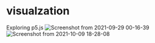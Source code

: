 # visualzation
Exploring p5.js
![Screenshot from 2021-09-29 00-16-39](https://user-images.githubusercontent.com/63910744/135148044-4fcdcd38-2b53-4151-8d2c-caa1068c3eee.png)
![Screenshot from 2021-10-09 18-28-08](https://user-images.githubusercontent.com/63910744/138866978-af728f3b-8711-4abb-8c89-5310597e8ee9.png)
